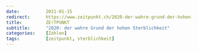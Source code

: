 ```yaml
---
date:          2021-01-15
redirect:      https://www.zeitpunkt.ch/2020-der-wahre-grund-der-hohen-sterblichkeit
title:         ZE!TPUNKT
subtitle:      "2020: der wahre Grund der hohen Sterblichkeit"
categories:    [Zahlen]
tags:          [zeitpunkt, sterblichkeit]
---
```

